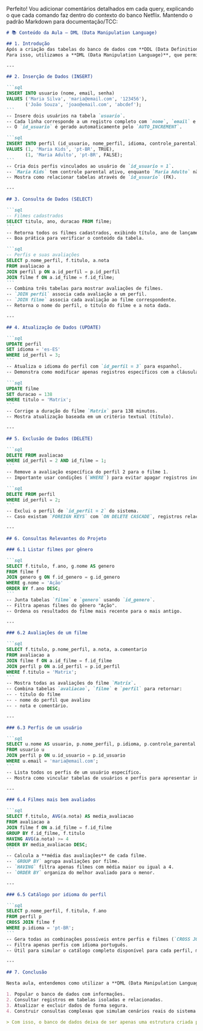 Perfeito! Vou adicionar comentários detalhados em cada query, explicando o que cada comando faz dentro do contexto do banco Netflix. Mantendo o padrão Markdown para documentação/TCC:

````markdown
# 📚 Conteúdo da Aula – DML (Data Manipulation Language)

## 1. Introdução
Após a criação das tabelas do banco de dados com **DDL (Data Definition Language)**, é necessário **manipular os dados** para que o sistema possa ser utilizado.  
Para isso, utilizamos a **DML (Data Manipulation Language)**, que permite realizar as operações de **inserção, consulta, atualização e exclusão** de registros.

---

## 2. Inserção de Dados (INSERT)

```sql
INSERT INTO usuario (nome, email, senha)
VALUES ('Maria Silva', 'maria@email.com', '123456'),
       ('João Souza', 'joao@email.com', 'abcdef');
```
-- Insere dois usuários na tabela `usuario`.  
-- Cada linha corresponde a um registro completo com `nome`, `email` e `senha`.  
-- O `id_usuario` é gerado automaticamente pelo `AUTO_INCREMENT`.

```sql
INSERT INTO perfil (id_usuario, nome_perfil, idioma, controle_parental)
VALUES (1, 'Maria Kids', 'pt-BR', TRUE),
       (1, 'Maria Adulto', 'pt-BR', FALSE);
```
-- Cria dois perfis vinculados ao usuário de `id_usuario = 1`.  
-- `Maria Kids` tem controle parental ativo, enquanto `Maria Adulto` não.  
-- Mostra como relacionar tabelas através de `id_usuario` (FK).

---

## 3. Consulta de Dados (SELECT)

```sql
-- Filmes cadastrados
SELECT titulo, ano, duracao FROM filme;
```
-- Retorna todos os filmes cadastrados, exibindo título, ano de lançamento e duração.  
-- Boa prática para verificar o conteúdo da tabela.

```sql
-- Perfis e suas avaliações
SELECT p.nome_perfil, f.titulo, a.nota
FROM avaliacao a
JOIN perfil p ON a.id_perfil = p.id_perfil
JOIN filme f ON a.id_filme = f.id_filme;
```
-- Combina três tabelas para mostrar avaliações de filmes.  
-- `JOIN perfil` associa cada avaliação a um perfil.  
-- `JOIN filme` associa cada avaliação ao filme correspondente.  
-- Retorna o nome do perfil, o título do filme e a nota dada.

---

## 4. Atualização de Dados (UPDATE)

```sql
UPDATE perfil
SET idioma = 'es-ES'
WHERE id_perfil = 3;
```
-- Atualiza o idioma do perfil com `id_perfil = 3` para espanhol.  
-- Demonstra como modificar apenas registros específicos com a cláusula `WHERE`.

```sql
UPDATE filme
SET duracao = 138
WHERE titulo = 'Matrix';
```
-- Corrige a duração do filme `Matrix` para 138 minutos.  
-- Mostra atualização baseada em um critério textual (título).

---

## 5. Exclusão de Dados (DELETE)

```sql
DELETE FROM avaliacao
WHERE id_perfil = 2 AND id_filme = 1;
```
-- Remove a avaliação específica do perfil 2 para o filme 1.  
-- Importante usar condições (`WHERE`) para evitar apagar registros indevidamente.

```sql
DELETE FROM perfil
WHERE id_perfil = 2;
```
-- Exclui o perfil de `id_perfil = 2` do sistema.  
-- Caso existam `FOREIGN KEYS` com `ON DELETE CASCADE`, registros relacionados na tabela `avaliacao` também são removidos automaticamente.

---

## 6. Consultas Relevantes do Projeto

### 6.1 Listar filmes por gênero

```sql
SELECT f.titulo, f.ano, g.nome AS genero
FROM filme f
JOIN genero g ON f.id_genero = g.id_genero
WHERE g.nome = 'Ação'
ORDER BY f.ano DESC;
```
-- Junta tabelas `filme` e `genero` usando `id_genero`.  
-- Filtra apenas filmes do gênero "Ação".  
-- Ordena os resultados do filme mais recente para o mais antigo.

---

### 6.2 Avaliações de um filme

```sql
SELECT f.titulo, p.nome_perfil, a.nota, a.comentario
FROM avaliacao a
JOIN filme f ON a.id_filme = f.id_filme
JOIN perfil p ON a.id_perfil = p.id_perfil
WHERE f.titulo = 'Matrix';
```
-- Mostra todas as avaliações do filme `Matrix`.  
-- Combina tabelas `avaliacao`, `filme` e `perfil` para retornar:  
-- - título do filme  
-- - nome do perfil que avaliou  
-- - nota e comentário.  

---

### 6.3 Perfis de um usuário

```sql
SELECT u.nome AS usuario, p.nome_perfil, p.idioma, p.controle_parental
FROM usuario u
JOIN perfil p ON u.id_usuario = p.id_usuario
WHERE u.email = 'maria@email.com';
```
-- Lista todos os perfis de um usuário específico.  
-- Mostra como vincular tabelas de usuários e perfis para apresentar informações detalhadas de cada perfil.

---

### 6.4 Filmes mais bem avaliados

```sql
SELECT f.titulo, AVG(a.nota) AS media_avaliacao
FROM avaliacao a
JOIN filme f ON a.id_filme = f.id_filme
GROUP BY f.id_filme, f.titulo
HAVING AVG(a.nota) >= 4
ORDER BY media_avaliacao DESC;
```
-- Calcula a **média das avaliações** de cada filme.  
-- `GROUP BY` agrupa avaliações por filme.  
-- `HAVING` filtra apenas filmes com média maior ou igual a 4.  
-- `ORDER BY` organiza do melhor avaliado para o menor.

---

### 6.5 Catálogo por idioma do perfil

```sql
SELECT p.nome_perfil, f.titulo, f.ano
FROM perfil p
CROSS JOIN filme f
WHERE p.idioma = 'pt-BR';
```
-- Gera todas as combinações possíveis entre perfis e filmes (`CROSS JOIN`).  
-- Filtra apenas perfis com idioma português.  
-- Útil para simular o catálogo completo disponível para cada perfil, mesmo que ainda não haja relações explícitas entre perfis e filmes.

---

## 7. Conclusão

Nesta aula, entendemos como utilizar a **DML (Data Manipulation Language)** para:

1. Popular o banco de dados com informações.
2. Consultar registros em tabelas isoladas e relacionadas.
3. Atualizar e excluir dados de forma segura.
4. Construir consultas complexas que simulam cenários reais do sistema Netflix, como catálogo por gênero, perfis de usuários e ranking de filmes mais bem avaliados.

> Com isso, o banco de dados deixa de ser apenas uma estrutura criada pela DDL e passa a ser **funcional e útil para o sistema**.
````

